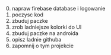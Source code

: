 

0. napraw firebase database i logowanie
1. poczysc kod
2. zbuduj paczke
3. zrob ladniejsze kolorki do UI
4. zbuduj paczke na androida 
5. opisz ladnie githuba
6. zapomnij o tym projekcie
